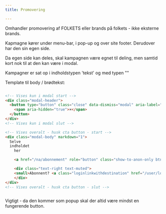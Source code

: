 ```yaml
---
title: Promovering

---
```


Omhandler promovering af FOLKETS eller brands på folkets - ikke eksterne brands.

Kapmagne kører under menu-bar, i pop-up og over site footer. Derudover har den sin egen side.

Da egen side kan deles, skal  kampagnen være egnet til deling, men samtid kort nok til at den  kan være i modal.

Kampagner er sat op i indholdstypen 'tekst' og med typen ""

Template til body / brødtekst:

```html

<!-- Vises kun i modal start -->
<div class="modal-header">
  <button type="button" class="close" data-dismiss="modal" aria-label="Close">
    <span aria-hidden="true">×</span>
  </button>
</div>
<!-- Vises kun i modal slut -->

<!-- Vises overalt - husk cta button - start -->
<div class="modal-body" markdown="1">
  Selve
  indholdet
	her

	<a href="/na/abonnement" role="button" class="show-to-anon-only btn btn-lg btn-danger btn-block">Se fordele</a>

	<div class="text-right text-muted">
	<small>Abonnent? <a class="loginlinkwithdestination" href="/user/login?destination=/node/3595">Log på og slip for besked</a></small>
	</div>
</div>
<!-- Vises overalt - husk cta button - slut -->



```

Vigtigt - da den kommer som popup skal der altid være mindst en fungerende button.

